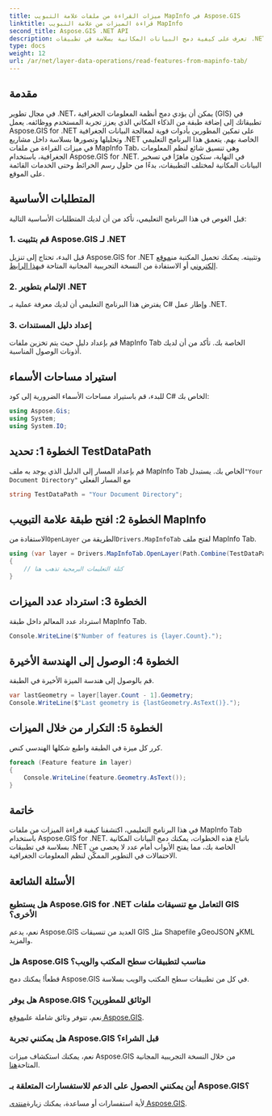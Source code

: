 ```yaml
---
title: ميزات القراءة من ملفات علامة التبويب MapInfo في Aspose.GIS
linktitle: قراءة الميزات من علامة التبويب MapInfo
second_title: Aspose.GIS .NET API
description: تعرف على كيفية دمج البيانات المكانية بسلاسة في تطبيقات .NET الخاصة بك باستخدام Aspose.GIS، مما يمكّنك من قراءة الميزات من ملفات MapInfo Tab دون عناء.
type: docs
weight: 12
url: /ar/net/layer-data-operations/read-features-from-mapinfo-tab/
---
```

## مقدمة
في مجال تطوير .NET، يمكن أن يؤدي دمج أنظمة المعلومات الجغرافية (GIS) في تطبيقاتك إلى إضافة طبقة من الذكاء المكاني الذي يعزز تجربة المستخدم ووظائفه. يعمل Aspose.GIS for .NET على تمكين المطورين بأدوات قوية لمعالجة البيانات الجغرافية وتحليلها وتصورها بسلاسة داخل مشاريع .NET الخاصة بهم. يتعمق هذا البرنامج التعليمي في ميزات القراءة من ملفات MapInfo Tab، وهي تنسيق شائع لنظم المعلومات الجغرافية، باستخدام Aspose.GIS for .NET. في النهاية، ستكون ماهرًا في تسخير البيانات المكانية لمختلف التطبيقات، بدءًا من حلول رسم الخرائط وحتى الخدمات القائمة على الموقع.
## المتطلبات الأساسية
قبل الغوص في هذا البرنامج التعليمي، تأكد من أن لديك المتطلبات الأساسية التالية:
### 1. قم بتثبيت Aspose.GIS لـ .NET
 قبل البدء، تحتاج إلى تنزيل Aspose.GIS for .NET وتثبيته. يمكنك تحميل المكتبة من[موقع إلكتروني](https://releases.aspose.com/gis/net/) أو الاستفادة من النسخة التجريبية المجانية المتاحة في[هذا الرابط](https://releases.aspose.com/).
### 2. الإلمام بتطوير .NET
يفترض هذا البرنامج التعليمي أن لديك معرفة عملية بـ C# وإطار عمل .NET.
### 3. إعداد دليل المستندات
قم بإعداد دليل حيث يتم تخزين ملفات MapInfo Tab الخاصة بك. تأكد من أن لديك أذونات الوصول المناسبة.

## استيراد مساحات الأسماء
للبدء، قم باستيراد مساحات الأسماء الضرورية إلى كود C# الخاص بك:
```csharp
using Aspose.Gis;
using System;
using System.IO;
```

## الخطوة 1: تحديد TestDataPath
 قم بإعداد المسار إلى الدليل الذي يوجد به ملف MapInfo Tab الخاص بك. يستبدل`"Your Document Directory"` مع المسار الفعلي
```csharp
string TestDataPath = "Your Document Directory";
```
## الخطوة 2: افتح طبقة علامة التبويب MapInfo
 الاستفادة من`OpenLayer` الطريقة من`Drivers.MapInfoTab` لفتح ملف MapInfo Tab.
```csharp
using (var layer = Drivers.MapInfoTab.OpenLayer(Path.Combine(TestDataPath, "data.tab")))
{
    // كتلة التعليمات البرمجية تذهب هنا
}
```
## الخطوة 3: استرداد عدد الميزات
استرداد عدد المعالم داخل طبقة MapInfo Tab.
```csharp
Console.WriteLine($"Number of features is {layer.Count}.");
```
## الخطوة 4: الوصول إلى الهندسة الأخيرة
قم بالوصول إلى هندسة الميزة الأخيرة في الطبقة.
```csharp
var lastGeometry = layer[layer.Count - 1].Geometry;
Console.WriteLine($"Last geometry is {lastGeometry.AsText()}.");
```
## الخطوة 5: التكرار من خلال الميزات
كرر كل ميزة في الطبقة واطبع شكلها الهندسي كنص.
```csharp
foreach (Feature feature in layer)
{
    Console.WriteLine(feature.Geometry.AsText());
}
```

## خاتمة
في هذا البرنامج التعليمي، اكتشفنا كيفية قراءة الميزات من ملفات MapInfo Tab باستخدام Aspose.GIS for .NET. باتباع هذه الخطوات، يمكنك دمج البيانات المكانية بسلاسة في تطبيقات .NET الخاصة بك، مما يفتح الأبواب أمام عدد لا يحصى من الاحتمالات في التطوير الممكّن لنظم المعلومات الجغرافية.
## الأسئلة الشائعة
### هل يستطيع Aspose.GIS for .NET التعامل مع تنسيقات ملفات GIS الأخرى؟
نعم، يدعم Aspose.GIS العديد من تنسيقات GIS مثل Shapefile وGeoJSON وKML والمزيد.
### هل Aspose.GIS مناسب لتطبيقات سطح المكتب والويب؟
قطعاً! يمكنك دمج Aspose.GIS في كل من تطبيقات سطح المكتب والويب بسلاسة.
### هل يوفر Aspose.GIS الوثائق للمطورين؟
 نعم، تتوفر وثائق شاملة على[موقع Aspose.GIS](https://reference.aspose.com/gis/net/).
### هل يمكنني تجربة Aspose.GIS قبل الشراء؟
 نعم، يمكنك استكشاف ميزات Aspose.GIS من خلال النسخة التجريبية المجانية المتاحة[هنا](https://releases.aspose.com/).
### أين يمكنني الحصول على الدعم للاستفسارات المتعلقة بـ Aspose.GIS؟
 لأية استفسارات أو مساعدة، يمكنك زيارة[منتدى Aspose.GIS](https://forum.aspose.com/c/gis/33).